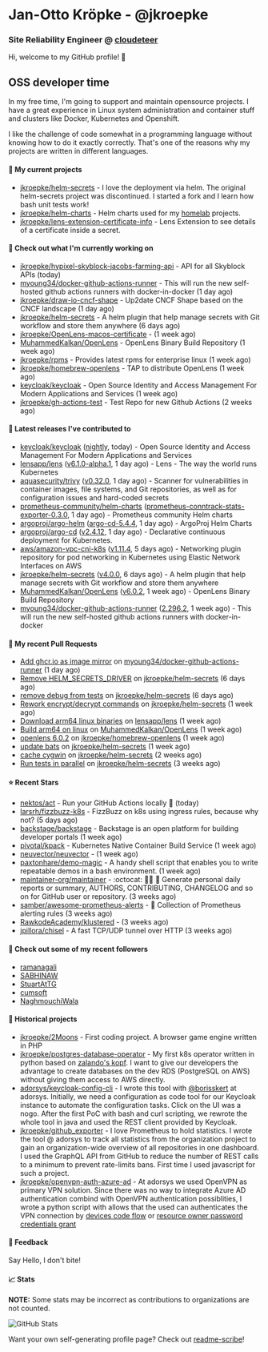 # Jan-Otto Kröpke - @jkroepke
### Site Reliability Engineer @ [cloudeteer](https://github.com/adorsys)

Hi, welcome to my GitHub profile! 👋

## OSS developer time
In my free time, I'm going to support and maintain opensource projects. I have a great experience in Linux system administration and container stuff and clusters like Docker, Kubernetes and Openshift.

I like the challenge of code somewhat in a programming language without knowing how to do it exactly correctly. That's one of the reasons why my projects are written in different languages.

#### 🌱 My current projects
- [jkroepke/helm-secrets](https://github.com/jkroepke/helm-secrets) - I love the deployment via helm. The original helm-secrets project was discontinued. I started a fork and I learn how bash unit tests work!
- [jkroepke/helm-charts](https://github.com/jkroepke/helm-charts) - Helm charts used for my [homelab](https://github.com/jkroepke/homelab) projects.
- [jkroepke/lens-extension-certificate-info](https://github.com/jkroepke/lens-extension-certificate-info) - Lens Extension to see details of a certificate inside a secret.

#### 👷 Check out what I'm currently working on

- [jkroepke/hypixel-skyblock-jacobs-farming-api](https://github.com/jkroepke/hypixel-skyblock-jacobs-farming-api) - API for all Skyblock APIs (today)
- [myoung34/docker-github-actions-runner](https://github.com/myoung34/docker-github-actions-runner) - This will run the new self-hosted github actions runners with docker-in-docker (1 day ago)
- [jkroepke/draw-io-cncf-shape](https://github.com/jkroepke/draw-io-cncf-shape) - Up2date CNCF Shape based on the CNCF landscape (1 day ago)
- [jkroepke/helm-secrets](https://github.com/jkroepke/helm-secrets) - A helm plugin that help manage secrets with Git workflow and store them anywhere (6 days ago)
- [jkroepke/OpenLens-macos-certificate](https://github.com/jkroepke/OpenLens-macos-certificate) -  (1 week ago)
- [MuhammedKalkan/OpenLens](https://github.com/MuhammedKalkan/OpenLens) - OpenLens Binary Build Repository (1 week ago)
- [jkroepke/rpms](https://github.com/jkroepke/rpms) - Provides latest rpms for enterprise linux (1 week ago)
- [jkroepke/homebrew-openlens](https://github.com/jkroepke/homebrew-openlens) - TAP to distribute OpenLens (1 week ago)
- [keycloak/keycloak](https://github.com/keycloak/keycloak) - Open Source Identity and Access Management For Modern Applications and Services (1 week ago)
- [jkroepke/gh-actions-test](https://github.com/jkroepke/gh-actions-test) - Test Repo for new Github Actions (2 weeks ago)

#### 🔭 Latest releases I've contributed to

- [keycloak/keycloak](https://github.com/keycloak/keycloak) ([nightly](https://github.com/keycloak/keycloak/releases/tag/nightly), today) - Open Source Identity and Access Management For Modern Applications and Services
- [lensapp/lens](https://github.com/lensapp/lens) ([v6.1.0-alpha.1](https://github.com/lensapp/lens/releases/tag/v6.1.0-alpha.1), 1 day ago) - Lens - The way the world runs Kubernetes
- [aquasecurity/trivy](https://github.com/aquasecurity/trivy) ([v0.32.0](https://github.com/aquasecurity/trivy/releases/tag/v0.32.0), 1 day ago) - Scanner for vulnerabilities in container images, file systems, and Git repositories, as well as for configuration issues and hard-coded secrets
- [prometheus-community/helm-charts](https://github.com/prometheus-community/helm-charts) ([prometheus-conntrack-stats-exporter-0.3.0](https://github.com/prometheus-community/helm-charts/releases/tag/prometheus-conntrack-stats-exporter-0.3.0), 1 day ago) - Prometheus community Helm charts
- [argoproj/argo-helm](https://github.com/argoproj/argo-helm) ([argo-cd-5.4.4](https://github.com/argoproj/argo-helm/releases/tag/argo-cd-5.4.4), 1 day ago) - ArgoProj Helm Charts
- [argoproj/argo-cd](https://github.com/argoproj/argo-cd) ([v2.4.12](https://github.com/argoproj/argo-cd/releases/tag/v2.4.12), 1 day ago) - Declarative continuous deployment for Kubernetes.
- [aws/amazon-vpc-cni-k8s](https://github.com/aws/amazon-vpc-cni-k8s) ([v1.11.4](https://github.com/aws/amazon-vpc-cni-k8s/releases/tag/v1.11.4), 5 days ago) - Networking plugin repository for pod networking in Kubernetes using Elastic Network Interfaces on AWS
- [jkroepke/helm-secrets](https://github.com/jkroepke/helm-secrets) ([v4.0.0](https://github.com/jkroepke/helm-secrets/releases/tag/v4.0.0), 6 days ago) - A helm plugin that help manage secrets with Git workflow and store them anywhere
- [MuhammedKalkan/OpenLens](https://github.com/MuhammedKalkan/OpenLens) ([v6.0.2](https://github.com/MuhammedKalkan/OpenLens/releases/tag/v6.0.2), 1 week ago) - OpenLens Binary Build Repository
- [myoung34/docker-github-actions-runner](https://github.com/myoung34/docker-github-actions-runner) ([2.296.2](https://github.com/myoung34/docker-github-actions-runner/releases/tag/2.296.2), 1 week ago) - This will run the new self-hosted github actions runners with docker-in-docker

#### 🔨 My recent Pull Requests

- [Add ghcr.io as image mirror](https://github.com/myoung34/docker-github-actions-runner/pull/245) on [myoung34/docker-github-actions-runner](https://github.com/myoung34/docker-github-actions-runner) (1 day ago)
- [Remove HELM_SECRETS_DRIVER](https://github.com/jkroepke/helm-secrets/pull/265) on [jkroepke/helm-secrets](https://github.com/jkroepke/helm-secrets) (6 days ago)
- [remove debug from tests](https://github.com/jkroepke/helm-secrets/pull/264) on [jkroepke/helm-secrets](https://github.com/jkroepke/helm-secrets) (6 days ago)
- [Rework encrypt/decrypt commands](https://github.com/jkroepke/helm-secrets/pull/263) on [jkroepke/helm-secrets](https://github.com/jkroepke/helm-secrets) (1 week ago)
- [Download arm64 linux binaries](https://github.com/lensapp/lens/pull/6223) on [lensapp/lens](https://github.com/lensapp/lens) (1 week ago)
- [Build arm64 on linux](https://github.com/MuhammedKalkan/OpenLens/pull/37) on [MuhammedKalkan/OpenLens](https://github.com/MuhammedKalkan/OpenLens) (1 week ago)
- [openlens 6.0.2](https://github.com/jkroepke/homebrew-openlens/pull/9) on [jkroepke/homebrew-openlens](https://github.com/jkroepke/homebrew-openlens) (1 week ago)
- [update bats](https://github.com/jkroepke/helm-secrets/pull/261) on [jkroepke/helm-secrets](https://github.com/jkroepke/helm-secrets) (1 week ago)
- [cache cygwin](https://github.com/jkroepke/helm-secrets/pull/260) on [jkroepke/helm-secrets](https://github.com/jkroepke/helm-secrets) (2 weeks ago)
- [Run tests in parallel](https://github.com/jkroepke/helm-secrets/pull/259) on [jkroepke/helm-secrets](https://github.com/jkroepke/helm-secrets) (3 weeks ago)

#### ⭐ Recent Stars

- [nektos/act](https://github.com/nektos/act) - Run your GitHub Actions locally 🚀 (today)
- [larsrh/fizzbuzz-k8s](https://github.com/larsrh/fizzbuzz-k8s) - FizzBuzz on k8s using ingress rules, because why not? (5 days ago)
- [backstage/backstage](https://github.com/backstage/backstage) - Backstage is an open platform for building developer portals (1 week ago)
- [pivotal/kpack](https://github.com/pivotal/kpack) - Kubernetes Native Container Build Service (1 week ago)
- [neuvector/neuvector](https://github.com/neuvector/neuvector) -  (1 week ago)
- [paxtonhare/demo-magic](https://github.com/paxtonhare/demo-magic) - A handy shell script that enables you to write repeatable demos in a bash environment. (1 week ago)
- [maintainer-org/maintainer](https://github.com/maintainer-org/maintainer) - :octocat: :man_technologist: :whale: Generate personal daily reports or summary, AUTHORS, CONTRIBUTING, CHANGELOG and so on for GitHub user or repository. (3 weeks ago)
- [samber/awesome-prometheus-alerts](https://github.com/samber/awesome-prometheus-alerts) - 🚨 Collection of Prometheus alerting rules (3 weeks ago)
- [RawkodeAcademy/klustered](https://github.com/RawkodeAcademy/klustered) -  (3 weeks ago)
- [jpillora/chisel](https://github.com/jpillora/chisel) - A fast TCP/UDP tunnel over HTTP (3 weeks ago)

#### 👯 Check out some of my recent followers

- [ramanagali](https://github.com/ramanagali)
- [SABHINAW](https://github.com/SABHINAW)
- [StuartAtTG](https://github.com/StuartAtTG)
- [cumsoft](https://github.com/cumsoft)
- [NaghmouchiWala](https://github.com/NaghmouchiWala)

#### 📜 Historical projects
- [jkroepke/2Moons](https://github.com/jkroepke/2Moons) - First coding project. A browser game engine written in PHP
- [jkroepke/postgres-database-operator](https://github.com/jkroepke/postgres-database-operator) - My first k8s operator written in python based on [zalando's kopf](https://github.com/zalando-incubator/kopf). I want to give our developers the advantage to create databases on the dev RDS (PostgreSQL on AWS) without giving them access to AWS directly.
- [adorsys/keycloak-config-cli](https://github.com/adorsys/keycloak-config-cli) - I wrote this tool with [@borisskert](https://github.com/borisskert) at adorsys. Initially, we need a configuration as code tool for our Keycloak instance to automate the configuration tasks. Click on the UI was a nogo. After the first PoC with bash and curl scripting, we rewrote the whole tool in java and used the REST client provided by Keycloak.
- [jkroepke/github_exporter](https://github.com/jkroepke/github_exporter) - I love Prometheus to hold statistics. I wrote the tool @ adorsys to track all statistics from the organization project to gain an organization-wide overview of all repositories in one dashboard. I used the GraphQL API from GitHub to reduce the number of REST calls to a minimum to prevent rate-limits bans. First time I used javascript for such a project.
- [jkroepke/openvpn-auth-azure-ad](https://github.com/jkroepke/openvpn-auth-azure-ad) - At adorsys we used OpenVPN as primary VPN solution. Since there was no way to integrate Azure AD authentication combind with OpenVPN authentication possiblities, I wrote a python script with allows that the used can authenticates the VPN connection by [devices code flow](https://docs.microsoft.com/en-us/azure/active-directory/develop/v2-oauth2-device-code) or [resource owner password credentials grant](https://docs.microsoft.com/en-us/azure/active-directory/develop/v2-oauth-ropc)

#### 💬 Feedback

Say Hello, I don't bite!

#### 📈 Stats

**NOTE:** Some stats may be incorrect as contributions to organizations
are not counted.

![GitHub Stats](https://github-readme-stats.vercel.app/api?username=jkroepke&count_private=false&theme=tokyonight&show_icons=true)

Want your own self-generating profile page? Check out [readme-scribe](https://github.com/muesli/readme-scribe)!
